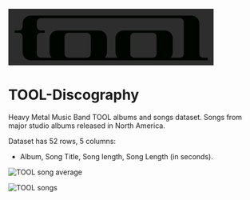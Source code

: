 
![](./TOOL/TOOL-LOGO.png)

# TOOL-Discography

Heavy Metal Music Band TOOL albums and songs dataset. Songs from major studio albums released in North America.

Dataset has 52 rows, 5 columns: 
- Album, Song Title, Song length, Song Length (in seconds).


![TOOL song average](https://user-images.githubusercontent.com/55933131/132261865-8068f5ad-5c57-43d6-b3af-acf23beea342.png)


![TOOL songs](https://user-images.githubusercontent.com/55933131/132261868-125265f2-ebd4-4e9f-a391-4cd776fc7c6f.png)

